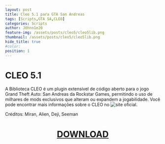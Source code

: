 ```yaml
---
layout: post
title: Cleo 5.1 para GTA San Andreas
tags: [Scripts,GTA SA,CLEO]
categories: Scripts
author: J0hnn1e20
feature-img: /assets/posts/cleo5/cleo5lib.png
thumbnail: /assets/posts/cleo5/cleo5lib.png
hide_title: true
#color: 
position: 1
---
```


# CLEO 5.1

A Biblioteca CLEO é um plugin extensível de código aberto para o jogo Grand Theft Auto: San Andreas da Rockstar Games, permitindo o uso de milhares de mods exclusivos que alteram ou expandem a jogabilidade. Você pode encontrar mais informações sobre o CLEO no ![site oficial](https://cleo.li).

Créditos: Miran, Alien, Deji, Seeman

<h1 style="text-align: center; color: white;">
   <a href="https://github.com/cleolibrary/CLEO5/releases/download/v5.1.0/SA.CLEO-v5.1.0.zip" download>DOWNLOAD</a>
</h1>